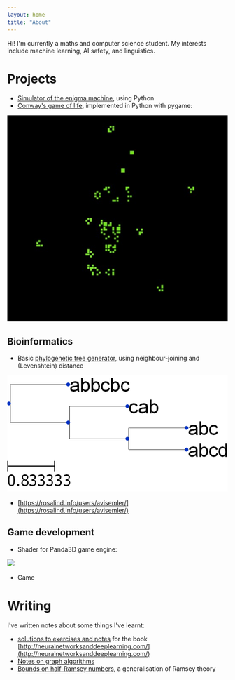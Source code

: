 ```yaml
---
layout: home
title: "About"
---
```


Hi! I'm currently a maths and computer science student. My interests include
machine learning, AI safety, and linguistics.

# Projects

 - [Simulator of the enigma machine](https://github.com/avisemler/enigma_simulator), using Python
 - [Conway's game of life](https://github.com/avisemler/game_of_life), implemented in Python with pygame:

![](/files/screenshot.jpg)

## Bioinformatics

 - Basic [phylogenetic tree generator](https://github.com/avisemler/Phylogeny), using neighbour-joining and (Levenshtein) distance

![](/files/mytree.png)

 - [https://rosalind.info/users/avisemler/](https://rosalind.info/users/avisemler/)


## Game development
 - Shader for Panda3D game engine:
 
 ![](https://raw.githubusercontent.com/typewriter1/physically-based-panda/master/car.jpg)

- Game

# Writing

I've written notes about some things I've learnt:

 - [solutions to exercises and notes](/nnnotes/) for the book [http://neuralnetworksanddeeplearning.com/](http://neuralnetworksanddeeplearning.com/)
 - [Notes on graph algorithms](/files/graphtheory.pdf)
 - [Bounds on half-Ramsey numbers](/files/Probabilistic_Ramsey_Numbers.pdf), a generalisation of Ramsey theory


